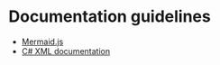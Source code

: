 # Documentation guidelines

* [Mermaid.js](mermaid/README.md)
* [C# XML documentation](xml-documentation.md)

